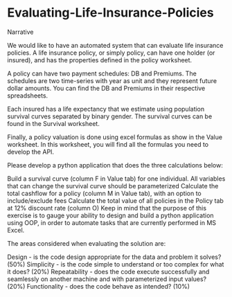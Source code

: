 # Evaluating-Life-Insurance-Policies

Narrative

We would like to have an automated system that can evaluate life insurance policies. A life insurance policy, or simply policy, can have one holder (or insured), and has the properties defined in the policy worksheet.

A policy can have two payment schedules: DB and Premiums. The schedules are two time-series with year as unit and they represent future dollar amounts. You can find the DB and Premiums in their respective spreadsheets.

Each insured has a life expectancy that we estimate using population survival curves separated by binary gender. The survival curves can be found in the Survival worksheet.

Finally, a policy valuation is done using excel formulas as show in the Value worksheet. In this worksheet, you will find all the formulas you need to develop the API.

Please develop a python application that does the three calculations below:

Build a survival curve (column F in Value tab) for one individual. All variables that can change the survival curve should be parameterized
Calculate the total cashflow for a policy (column M in Value tab), with an option to include/exclude fees
Calculate the total value of all policies in the Policy tab at 12% discount rate (column O)
Keep in mind that the purpose of this exercise is to gauge your ability to design and build a python application using OOP, in order to automate tasks that are currently performed in MS Excel.

The areas considered when evaluating the solution are:

Design - is the code design appropriate for the data and problem it solves? (50%)
Simplicity - is the code simple to understand or too complex for what it does? (20%)
Repeatability - does the code execute successfully and seamlessly on another machine and with parameterized input values? (20%)
Functionality - does the code behave as intended? (10%)
